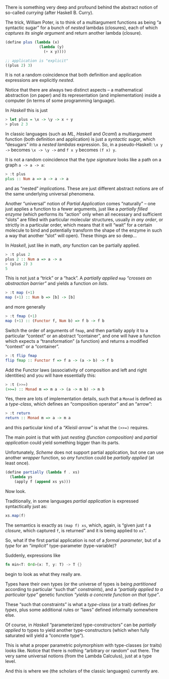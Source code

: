 There is something very deep and profound behind the abstract notion of so-called *currying* (after Haskell B. Curry).

The trick, William Poter, is to think of a multiargument functions as being &ldquo;a syntactic sugar&rdquo; for a bunch of *nested* lambdas (closures), each of which *captures its single argument* and return another lambda (closure).

```scheme
(define plus (lambda (x)
               (lambda (y)
                 (+ x y))))

;; application is "explicit"
((plus 2) 3)
```

It is not a random coincidence that both definition and application expressions are explicitly *nested*.

Notice that there are always two distinct aspects &#x2013; a mathematical abstraction (on paper) and its representation (and implementation) inside a computer (in terms of some programming language).

In *Haskell* this is just

```haskell
> let plus = \x -> \y -> x + y
> plus 2 3
```

In classic languages (such as *ML*, *Haskell* and *Ocaml*) a multiargument function (both definition and application) is just a *syntactic sugar*, which &ldquo;desugars&rdquo; into a *nested lambdas* expression. So, in a pseudo-Haskell: `\x y ->` becomes `\x -> \y ->` and `f x y` becomes `(f x) y`.

It is not a random coincidence that the *type signature* looks like a path on a graph `a -> a -> a`:

```haskell
> :t plus
plus :: Num a => a -> a -> a
```

and as &ldquo;nested&rdquo; *implications*. These are just different abstract notions are of the same underlying universal phenomena.

Another &ldquo;universal&rdquo; notion of *Partial Application* comes &ldquo;naturally&rdquo; &#x2013; one just applies a function to a fewer arguments, just like a *partially filled enzyme* (which performs its &ldquo;action&rdquo; only when all necessary and sufficient &ldquo;slots&rdquo; are filled with particular molecular structures, usually *in any order*, or strictly in a particular order, which means that it will &ldquo;wait&rdquo; for a certain molecule to bind and potentially transform the shape of the enzyme in such a way that another &ldquo;slot&rdquo; will open). These things are so deep&#x2026;

In *Haskell*, just like in math, *any* function can be partially applied.

```haskell
> :t plus 2
plus 2 :: Num a => a -> a
> (plus 2) 3
5
```

This is not just a &ldquo;trick&rdquo; or a &ldquo;hack&rdquo;. A *partially applied* `map` *&ldquo;crosses an abstraction barrier&rdquo;* and yields a function *on lists*.

```haskell
> :t map (+1)
map (+1) :: Num b => [b] -> [b]
```

and more generally

```haskell
> :t fmap (+1)
map (+1) :: (Functor f, Num b) => f b -> f b
```

Switch the order of arguments of `fmap`, and then partially apply it to a particular &ldquo;context&rdquo; or an abstract &ldquo;container&rdquo;, and one will have a function which expects a &ldquo;transformation&rdquo; (a function) and returns a modified &ldquo;context&rdquo; or a &ldquo;container&rdquo;.

```haskell
> :t flip fmap
flip fmap :: Functor f => f a -> (a -> b) -> f b
```

Add the Functor laws (associativity of composition and left and right identities) and you will have essentially this:

```haskell
> :t (>>=)
(>>=) :: Monad m => m a -> (a -> m b) -> m b
```

Yes, there are lots of implementation details, such that a `Monad` is defined as a *type-class*, which defines an &ldquo;composition operator&rdquo; and an &ldquo;arrow&rdquo;:

```haskell
> :t return
return :: Monad m => a -> m a
```

and this particular kind of a *&ldquo;Kleisli arrow&rdquo;* is what the `(>>=)` requires.

The main point is that with just *nesting (function composition)* and *partial application* could yield something bigger than its parts.

Unfortunately, *Scheme* does not support partial application, but one can use another *wrapper* function, so *any* function could be *partially applied* (at least once).

```scheme
(define partially (lambda f . xs)
  (lambda ys
    (apply f (append xs ys)))
```

Now look.

Traditionally, in some languages *partial application* is expressed syntactically just as:

```scala
xs.map(f)
```

The semantics is exactly as `(map f) xs`, which, again, is &ldquo;given just `f` a *closure*, which captured `f`, is returned&rdquo; and it is being applied to `xs`".

So, what if the first partial application is not of a *formal parameter*, but of a *type* for an *&ldquo;implicit&rdquo;* type-parameter (type-variable)?

Suddenly, expressions like

```rust
fn min<T: Ord>(x: T, y: T) -> T {}
```

begin to look as what they really are.

Types have their own types (or the universe of types is being *partitioned* according to particular &ldquo;such that&rdquo; *constraints*), and a *&ldquo;partially applied to a particular type&rdquo;* genetic function *&ldquo;yields a concrete function on that type&rdquo;*.

These &ldquo;such that constraints&rdquo; is what a *type-class* (or a trait) defines *for types*, plus some additional rules or &ldquo;laws&rdquo; defined informally somewhere else.

Of course, in *Haskell* &ldquo;parameterized type-constructors&rdquo; can be *partially applied* to types to yield another type-constructors (which when fully saturated will yield a &ldquo;concrete type&rdquo;).

This is what a proper parametric polymorphism with type-classes (or traits) looks like. Notice that there is nothing &ldquo;arbitrary or random&rdquo; out there. The very same universal notions (from the Lambda Calculus), just at a type level.

And this is where we (the scholars of the classic languages) currently are.
